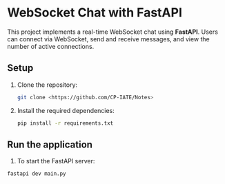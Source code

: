 # WebSocket Chat with FastAPI

This project implements a real-time WebSocket chat using **FastAPI**. Users can connect via WebSocket, send and receive messages, and view the number of active connections.

## Setup

1. Clone the repository:

   ```bash
   git clone <https://github.com/CP-IATE/Notes>

2. Install the required dependencies:

   ```bash
   pip install -r requirements.txt

## Run the application

1. To start the FastAPI server:
  
  ```bash
  fastapi dev main.py

 
